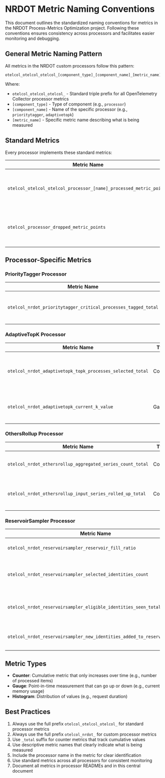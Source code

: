 # NRDOT Metric Naming Conventions

This document outlines the standardized naming conventions for metrics in the NRDOT Process-Metrics Optimization project. Following these conventions ensures consistency across processors and facilitates easier monitoring and debugging.

## General Metric Naming Pattern

All metrics in the NRDOT custom processors follow this pattern:

```
otelcol_otelcol_otelcol_[component_type]_[component_name]_[metric_name]
```

Where:
- `otelcol_otelcol_otelcol_` - Standard triple prefix for all OpenTelemetry Collector processor metrics
- `[component_type]` - Type of component (e.g., `processor`)
- `[component_name]` - Name of the specific processor (e.g., `prioritytagger`, `adaptivetopk`)
- `[metric_name]` - Specific metric name describing what is being measured

## Standard Metrics

Every processor implements these standard metrics:

| Metric Name | Type | Description |
|-------------|------|-------------|
| `otelcol_otelcol_otelcol_processor_[name]_processed_metric_points` | Counter | Number of metric points processed by the processor |
| `otelcol_processor_dropped_metric_points` | Counter | Number of metric points dropped by the processor |

## Processor-Specific Metrics

### PriorityTagger Processor

| Metric Name | Type | Description |
|-------------|------|-------------|
| `otelcol_nrdot_prioritytagger_critical_processes_tagged_total` | Counter | Total number of processes tagged as critical |

### AdaptiveTopK Processor

| Metric Name | Type | Description |
|-------------|------|-------------|
| `otelcol_nrdot_adaptivetopk_topk_processes_selected_total` | Counter | Total number of non-critical processes selected for Top K |
| `otelcol_nrdot_adaptivetopk_current_k_value` | Gauge | Current value of K being used for process selection |

### OthersRollup Processor

| Metric Name | Type | Description |
|-------------|------|-------------|
| `otelcol_nrdot_othersrollup_aggregated_series_count_total` | Counter | Number of new "_other_" series generated |
| `otelcol_nrdot_othersrollup_input_series_rolled_up_total` | Counter | Number of input series aggregated into "_other_" series |

### ReservoirSampler Processor

| Metric Name | Type | Description |
|-------------|------|-------------|
| `otelcol_nrdot_reservoirsampler_reservoir_fill_ratio` | Gauge | Current fill ratio of the reservoir (0.0 to 1.0) |
| `otelcol_nrdot_reservoirsampler_selected_identities_count` | Gauge | Current number of unique process identities in the reservoir |
| `otelcol_nrdot_reservoirsampler_eligible_identities_seen_total` | Counter | Total number of unique eligible process identities encountered |
| `otelcol_nrdot_reservoirsampler_new_identities_added_to_reservoir_total` | Counter | Total count of new identities added/replaced in the reservoir |

## Metric Types

- **Counter**: Cumulative metric that only increases over time (e.g., number of processed items)
- **Gauge**: Point-in-time measurement that can go up or down (e.g., current memory usage)
- **Histogram**: Distribution of values (e.g., request duration)

## Best Practices

1. Always use the full prefix `otelcol_otelcol_otelcol_` for standard processor metrics
2. Always use the full prefix `otelcol_nrdot_` for custom processor metrics
3. Use `_total` suffix for counter metrics that track cumulative values
4. Use descriptive metric names that clearly indicate what is being measured
5. Include the processor name in the metric for clear identification
6. Use standard metrics across all processors for consistent monitoring
7. Document all metrics in processor READMEs and in this central document